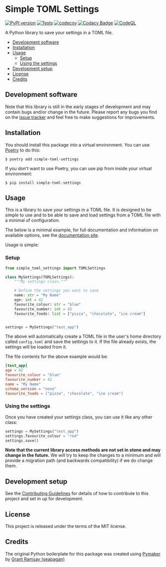# Simple TOML Settings <!-- omit in toc -->

[![PyPI version](https://badge.fury.io/py/simple-toml-settings.svg)](https://badge.fury.io/py/simple-toml-settings)
[![Tests](https://github.com/seapagan/simple-toml-settings/actions/workflows/tests.yml/badge.svg)](https://github.com/seapagan/simple-toml-settings/actions/workflows/tests.yml)
[![codecov](https://codecov.io/gh/seapagan/simple-toml-settings/graph/badge.svg?token=6QMS12107L)](https://codecov.io/gh/seapagan/simple-toml-settings)
[![Codacy Badge](https://app.codacy.com/project/badge/Grade/b8793a3d6eb04167b9e2b13e11f1f12d)](https://app.codacy.com/gh/seapagan/simple-toml-settings/dashboard?utm_source=gh&utm_medium=referral&utm_content=&utm_campaign=Badge_grade)
[![CodeQL](https://github.com/seapagan/simple-toml-settings/actions/workflows/codeql.yml/badge.svg)](https://github.com/seapagan/simple-toml-settings/actions/workflows/codeql.yml)

A Python library to save your settings in a TOML file.

- [Development software](#development-software)
- [Installation](#installation)
- [Usage](#usage)
  - [Setup](#setup)
  - [Using the settings](#using-the-settings)
- [Development setup](#development-setup)
- [License](#license)
- [Credits](#credits)

## Development software

Note that this library is still in the early stages of development and may
contain bugs and/or change in the future.  Please report any bugs you find on
the [issue tracker](https://github.com/seapagan/simple-toml-settings/issues) and
feel free to make suggestions for improvements.

## Installation

You should install this package into a virtual environment.  You can use
[Poetry](https://python-poetry.org/) to do this:

```console
$ poetry add simple-toml-settings
```

If you don't want to use Poetry, you can use pip from inside your virtual
environment:

```console
$ pip install simple-toml-settings
```

## Usage

This is a library to save your settings in a TOML file.  It is designed to be
simple to use and to be able to save and load settings from a TOML file with a
minimal of configuration.

The below is a minimal example, for full documentation and information on
available options, see the [documentation
site](https://seapagan.github.io/simple-toml-settings/).

Usage is simple:

### Setup

```python
from simple_toml_settings import TOMLSettings

class MySettings(TOMLSettings):
    """My settings class."""

    # Define the settings you want to save
    name: str = "My Name"
    age: int = 42
    favourite_colour: str = "blue"
    favourite_number: int = 42
    favourite_foods: list = ["pizza", "chocolate", "ice cream"]


settings = MySettings("test_app")
```

The above will automatically create a TOML file in the user's home directory
called `config.toml` and save the settings to it. If the file already exists,
the settings will be loaded from it.

The file contents for the above example would be:

```toml
[test_app]
age = 42
favourite_colour = "blue"
favourite_number = 42
name = "My Name"
schema_version = "none"
favourite_foods = ["pizza", "chocolate", "ice cream"]
```

### Using the settings

Once you have created your settings class, you can use it like any other class:

```python
settings = MySettings("test_app")
settings.favourite_colour = "red"
settings.save()
```

**Note that the current library access methods are not set in stone and may
change in the future.** We will try to keep the changes to a minimum and will
provide a migration path (and backwards compatibility) if we do change them.

## Development setup

See the [Contributing Guidelines](CONTRIBUTING.md) for details of how to
contribute to this project and set in up for development.

## License

This project is released under the terms of the MIT license.

## Credits

The original Python boilerplate for this package was created using
[Pymaker](https://github.com/seapagan/py-maker) by [Grant
Ramsay (seapagan)](https://github.com/seapagan)
